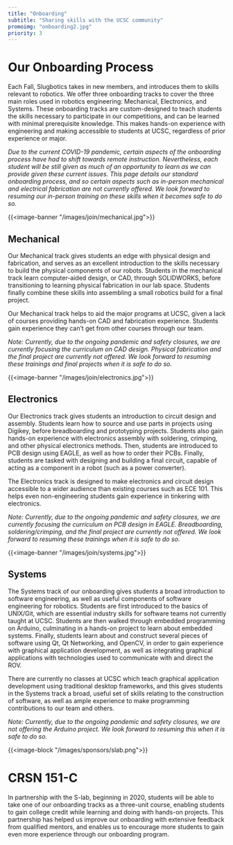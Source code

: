 ```yaml
---
title: "Onboarding"
subtitle: "Sharing skills with the UCSC community"
promoimg: "onboarding2.jpg"
priority: 3
---
```


# Our Onboarding Process
Each Fall, Slugbotics takes in new members, and introduces them to skills
relevant to robotics. We offer three onboarding tracks to cover the three main
roles used in robotics engineering: Mechanical, Electronics, and Systems. These
onboarding tracks are custom-designed to teach students the skills necessary to
participate in our competitions, and can be learned with minimal prerequisite
knowledge. This makes hands-on experience with engineering and making accessible
to students at UCSC, regardless of prior experience or major.

*Due to the current COVID-19 pandemic, certain aspects of the onboarding process
have had to shift towards remote instruction. Nevertheless, each student will be
still given as much of an opportunity to learn as we can provide given these
current issues. This page details our standard onboarding process, and so
certain aspects such as in-person mechanical and electrical fabrication are not
currently offered. We look forward to resuming our in-person training on these
skills when it becomes safe to do so.*

{{<image-banner "/images/join/mechanical.jpg">}}

## Mechanical
Our Mechanical track gives students an edge with physical design and
fabrication, and serves as an excellent introduction to the skills necessary to
build the physical components of our robots. Students in the mechanical track
learn computer-aided design, or CAD, through SOLIDWORKS, before transitioning to
learning physical fabrication in our lab space. Students finally combine these
skills into assembling a small robotics build for a final project.

Our Mechanical track helps to aid the major programs at UCSC, given a lack of
courses providing hands-on CAD and fabrication experience. Students gain
experience they can’t get from other courses through our team.

*Note: Currently, due to the ongoing pandemic and safety closures, we are
currently focusing the curriculum on CAD design. Physical fabrication and the
final project are currently not offered. We look forward to resuming these
trainings and final projects when it is safe to do so.*

{{<image-banner "/images/join/electronics.jpg">}}

## Electronics
Our Electronics track gives students an introduction to circuit design and
assembly. Students learn how to source and use parts in projects using Digikey,
before breadboarding and prototyping projects. Students also gain hands-on
experience with electronics assembly with soldering, crimping, and other
physical electronics methods. Then, students are introduced to PCB design using
EAGLE, as well as how to order their PCBs. Finally, students are tasked with
designing and building a final circuit, capable of acting as a component in a
robot (such as a power converter). 

The Electronics track is designed to make electronics and circuit design
accessible to a wider audience than existing courses such as ECE 101. This helps
even non-engineering students gain experience in tinkering with electronics.

*Note: Currently, due to the ongoing pandemic and safety closures, we are
currently focusing the curriculum on PCB design in EAGLE. Breadboarding,
soldering/crimping, and the final project are currently not offered. We look
forward to resuming these trainings when it is safe to do so.*

{{<image-banner "/images/join/systems.jpg">}}

## Systems
The Systems track of our onboarding gives students a broad introduction to
software engineering, as well as useful components of software engineering for
robotics. Students are first introduced to the basics of UNIX/Git, which are
essential industry skills for software teams not currently taught at UCSC.
Students are then walked through embedded programming on Arduino, culminating in
a hands-on project to learn about embedded systems. Finally, students learn
about and construct several pieces of software using Qt, Qt Networking, and
OpenCV, in order to gain experience with graphical application development, as
well as integrating graphical applications with technologies used to communicate
with and direct the ROV. 

There are currently no classes at UCSC which teach graphical application
development using traditional desktop frameworks, and this gives students in the
Systems track a broad, useful set of skills relating to the construction of
software, as well as ample experience to make programming contributions to our
team and others.

*Note: Currently, due to the ongoing pandemic and safety closures, we are not
offering the Arduino project. We look forward to resuming this when it is safe
to do so.*

{{<image-block "/images/sponsors/slab.png">}}
# CRSN 151-C
In partnership with the S-lab, beginning in 2020, students will be able to take
one of our onboarding tracks as a three-unit course, enabling students to gain
college credit while learning and doing with hands-on projects. This partnership
has helped us improve our onboarding with extensive feedback from qualified
mentors, and enables us to encourage more students to gain even more experience
through our onboarding program.